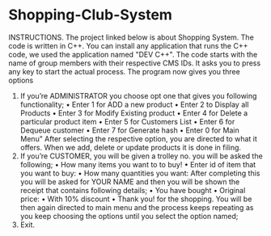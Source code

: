 # Shopping-Club-System

INSTRUCTIONS.
The project linked below is about Shopping System. The code is written in C++. You can install any application that runs the C++ code, we used the application named "DEV C++". The code starts with the name of group members with their respective CMS IDs. It asks you to press any key to start the actual process. The program now gives you three options 
1) If you’re ADMINISTRATOR you choose opt one that gives you following functionality; 
•	Enter 1 for ADD a new product
•	Enter 2 to Display all Products
•	Enter 3 for Modify Existing product
•	Enter 4 for Delete a particular product item
•	Enter 5 for Customers List 
•	Enter 6 for Dequeue customer
•	Enter 7 for Generate hash
•	Enter 0 for Main Menu"
After selecting the respective option, you are directed to what it offers. When we add, delete or update products it is done in filing.
2) If you’re CUSTOMER, you will be given a trolley no. you will be asked the following;
•	How many items you want to to buy!
•	Enter id of item that you want to buy:
•	How many quantities you want:
After completing this you will be asked for YOUR NAME and then you will be shown the receipt that contains following details;
•	You have bought 
•	Original price: 
•	With 10% discount
•	Thank you! for the shopping.
You will be then again directed to main menu and the process keeps repeating as you keep choosing the options until you select the option named;
3)	Exit.
